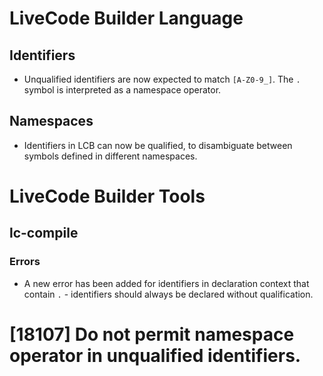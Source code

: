 # LiveCode Builder Language
## Identifiers

* Unqualified identifiers are now expected to match `[A-Z0-9_]`. The `.`
  symbol is interpreted as a namespace operator. 

## Namespaces
* Identifiers in LCB can now be qualified, to disambiguate between 
  symbols defined in different namespaces.

# LiveCode Builder Tools
## lc-compile
### Errors

* A new error has been added for identifiers in declaration context that
  contain `.` - identifiers should always be declared without 
  qualification.

# [18107] Do not permit namespace operator in unqualified identifiers.
